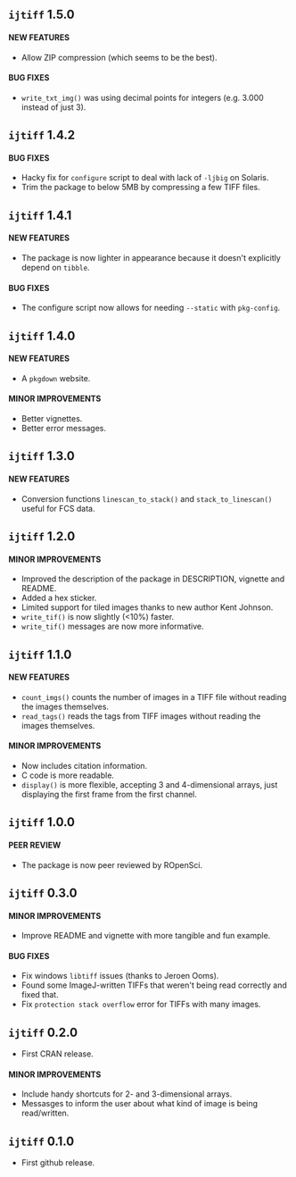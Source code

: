 ## `ijtiff` 1.5.0

#### NEW FEATURES
* Allow ZIP compression (which seems to be the best).

#### BUG FIXES
* `write_txt_img()` was using decimal points for integers (e.g. 3.000 instead of just 3).


## `ijtiff` 1.4.2

#### BUG FIXES
* Hacky fix for `configure` script to deal with lack of `-ljbig` on Solaris.
* Trim the package to below 5MB by compressing a few TIFF files.


## `ijtiff` 1.4.1

#### NEW FEATURES
* The package is now lighter in appearance because it doesn't explicitly depend on `tibble`.

#### BUG FIXES
* The configure script now allows for needing `--static` with `pkg-config`.


## `ijtiff` 1.4.0

#### NEW FEATURES
* A `pkgdown` website.

#### MINOR IMPROVEMENTS
* Better vignettes.
* Better error messages.


## `ijtiff` 1.3.0

#### NEW FEATURES
* Conversion functions `linescan_to_stack()` and `stack_to_linescan()` useful for FCS data.


## `ijtiff` 1.2.0

#### MINOR IMPROVEMENTS
* Improved the description of the package in DESCRIPTION, vignette and README.
* Added a hex sticker.
* Limited support for tiled images thanks to new author Kent Johnson.
* `write_tif()` is now slightly (<10%) faster.
* `write_tif()` messages are now more informative.


## `ijtiff` 1.1.0 

#### NEW FEATURES
* `count_imgs()` counts the number of images in a TIFF file without reading the images themselves.
* `read_tags()` reads the tags from TIFF images without reading the images themselves.

#### MINOR IMPROVEMENTS
* Now includes citation information.
* C code is more readable.
* `display()` is more flexible, accepting 3 and 4-dimensional arrays, just displaying the first frame from the first channel.


## `ijtiff` 1.0.0

#### PEER REVIEW
* The package is now peer reviewed by ROpenSci.


## `ijtiff` 0.3.0

#### MINOR IMPROVEMENTS
* Improve README and vignette with more tangible and fun example.

#### BUG FIXES
* Fix windows `libtiff` issues (thanks to Jeroen Ooms).
* Found some ImageJ-written TIFFs that weren't being read correctly and fixed that.
* Fix `protection stack overflow` error for TIFFs with many images.


## `ijtiff` 0.2.0
* First CRAN release.

#### MINOR IMPROVEMENTS
* Include handy shortcuts for 2- and 3-dimensional arrays.
* Messasges to inform the user about what kind of image is being read/written.


## `ijtiff` 0.1.0

* First github release.
